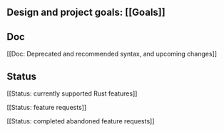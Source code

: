 ## Design and project goals: [[Goals]]

## Doc

[[Doc: Deprecated and recommended syntax, and upcoming changes]]

## Status

[[Status: currently supported Rust features]]

[[Status: feature requests]]

[[Status: completed abandoned feature requests]]